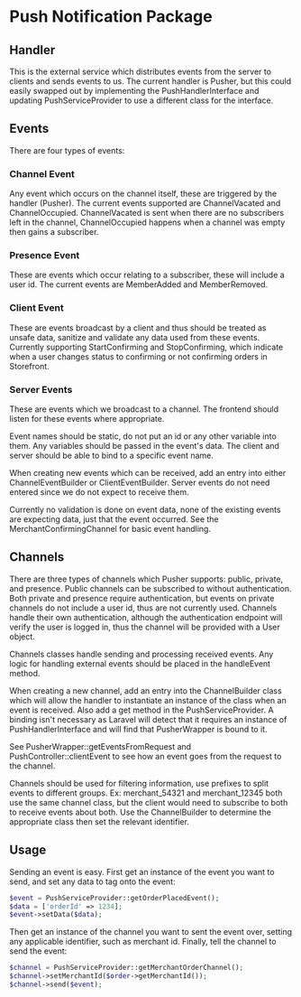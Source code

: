 # Push Notification Package

## Handler
This is the external service which distributes events from the server to clients and sends events to us.  The current handler is Pusher, but this could easily swapped out by implementing the PushHandlerInterface and updating PushServiceProvider to use a different class for the interface.

## Events
There are four types of events:

### Channel Event
Any event which occurs on the channel itself, these are triggered by the handler (Pusher).  The current events supported are ChannelVacated and ChannelOccupied.  ChannelVacated is sent when there are no subscribers left in the channel, ChannelOccupied happens when a channel was empty then gains a subscriber.

### Presence Event
These are events which occur relating to a subscriber, these will include a user id.  The current events are MemberAdded and MemberRemoved.

### Client Event
These are events broadcast by a client and thus should be treated as unsafe data, sanitize and validate any data used from these events.  Currently supporting StartConfirming and StopConfirming, which indicate when a user changes status to confirming or not confirming orders in Storefront.

### Server Events
These are events which we broadcast to a channel.  The frontend should listen for these events where appropriate.

Event names should be static, do not put an id or any other variable into them.  Any variables should be passed in the event's data.  The client and server should be able to bind to a specific event name.

When creating new events which can be received, add an entry into either ChannelEventBuilder or ClientEventBuilder.  Server events do not need entered since we do not expect to receive them.

Currently no validation is done on event data, none of the existing events are expecting data, just that the event occurred.  See the MerchantConfirmingChannel for basic event handling.


## Channels
There are three types of channels which Pusher supports: public, private, and presence.  Public channels can be subscribed to without authentication.  Both private and presence require authentication, but events on private channels do not include a user id, thus are not currently used.  Channels handle their own authentication, although the authentication endpoint will verify the user is logged in, thus the channel will be provided with a User object.

Channels classes handle sending and processing received events.  Any logic for handling external events should be placed in the handleEvent method.

When creating a new channel, add an entry into the ChannelBuilder class which will allow the handler to instantiate an instance of the class when an event is received.  Also add a get method in the PushServiceProvider.  A binding isn't necessary as Laravel will detect that it requires an instance of PushHandlerInterface and will find that PusherWrapper is bound to it.

See PusherWrapper::getEventsFromRequest and PushController::clientEvent to see how an event goes from the request to the channel.

Channels should be used for filtering information, use prefixes to split events to different groups.  Ex: merchant_54321 and merchant_12345 both use the same channel class, but the client would need to subscribe to both to receive events about both.  Use the ChannelBuilder to determine the appropriate class then set the relevant identifier.

## Usage
Sending an event is easy.  First get an instance of the event you want to send, and set any data to tag onto the event:

```php
$event = PushServiceProvider::getOrderPlacedEvent();
$data = ['orderId' => 1234];
$event->setData($data);
```

Then get an instance of the channel you want to sent the event over, setting any applicable identifier, such as merchant id.  Finally, tell the channel to send the event:

```php
$channel = PushServiceProvider::getMerchantOrderChannel();
$channel->setMerchantId($order->getMerchantId());
$channel->send($event);
```
